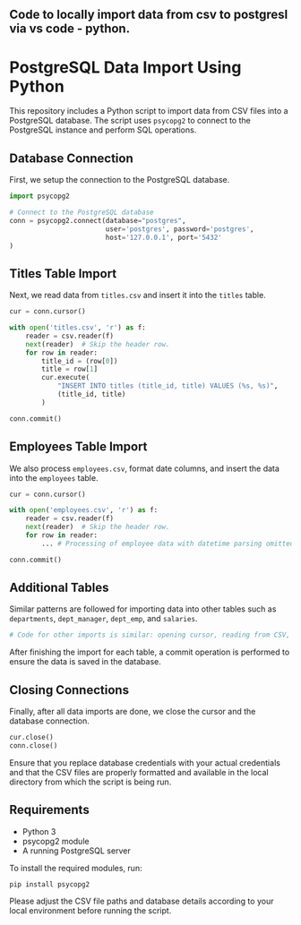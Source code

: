 ## Code to locally import data from csv to postgresl via vs code - python. 

# PostgreSQL Data Import Using Python

This repository includes a Python script to import data from CSV files into a PostgreSQL database. The script uses `psycopg2` to connect to the PostgreSQL instance and perform SQL operations.

## Database Connection

First, we setup the connection to the PostgreSQL database.

```python
import psycopg2

# Connect to the PostgreSQL database
conn = psycopg2.connect(database="postgres",
                        user='postgres', password='postgres',
                        host='127.0.0.1', port='5432'
)
```

## Titles Table Import

Next, we read data from `titles.csv` and insert it into the `titles` table.

```python
cur = conn.cursor()

with open('titles.csv', 'r') as f:
    reader = csv.reader(f)
    next(reader)  # Skip the header row.
    for row in reader:
        title_id = (row[0])
        title = row[1]
        cur.execute(
            "INSERT INTO titles (title_id, title) VALUES (%s, %s)",
            (title_id, title)
        )

conn.commit()
```

## Employees Table Import

We also process `employees.csv`, format date columns, and insert the data into the `employees` table.

```python
cur = conn.cursor()

with open('employees.csv', 'r') as f:
    reader = csv.reader(f)
    next(reader)  # Skip the header row.
    for row in reader:
        ... # Processing of employee data with datetime parsing omitted for brevity

conn.commit()
```

## Additional Tables

Similar patterns are followed for importing data into other tables such as `departments`, `dept_manager`, `dept_emp`, and `salaries`.

```python
# Code for other imports is similar: opening cursor, reading from CSV, INSERT into table...
```

After finishing the import for each table, a commit operation is performed to ensure the data is saved in the database.

## Closing Connections

Finally, after all data imports are done, we close the cursor and the database connection.

```python
cur.close()
conn.close()
```

Ensure that you replace database credentials with your actual credentials and that the CSV files are properly formatted and available in the local directory from which the script is being run.

## Requirements

- Python 3
- psycopg2 module
- A running PostgreSQL server

To install the required modules, run:

```shell
pip install psycopg2
```

Please adjust the CSV file paths and database details according to your local environment before running the script.
